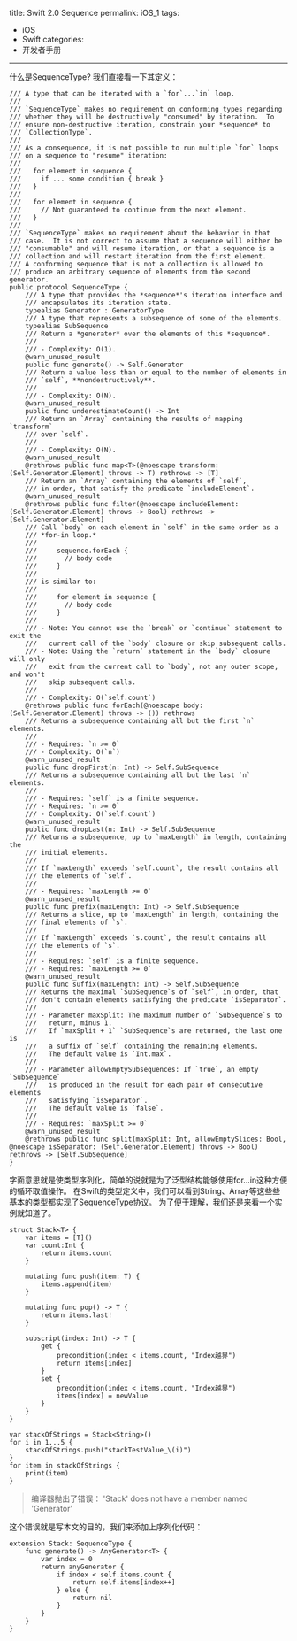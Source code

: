 title: Swift 2.0 Sequence
permalink: iOS_1
tags:
- iOS
- Swift
categories:
- 开发者手册

---

什么是SequenceType? 我们直接看一下其定义：

    /// A type that can be iterated with a `for`...`in` loop.
    ///
    /// `SequenceType` makes no requirement on conforming types regarding
    /// whether they will be destructively "consumed" by iteration.  To
    /// ensure non-destructive iteration, constrain your *sequence* to
    /// `CollectionType`.
    ///
    /// As a consequence, it is not possible to run multiple `for` loops
    /// on a sequence to "resume" iteration:
    ///
    ///   for element in sequence {
    ///     if ... some condition { break }
    ///   }
    ///
    ///   for element in sequence {
    ///     // Not guaranteed to continue from the next element.
    ///   }
    ///
    /// `SequenceType` makes no requirement about the behavior in that
    /// case.  It is not correct to assume that a sequence will either be
    /// "consumable" and will resume iteration, or that a sequence is a
    /// collection and will restart iteration from the first element.
    /// A conforming sequence that is not a collection is allowed to
    /// produce an arbitrary sequence of elements from the second generator.
    public protocol SequenceType {
        /// A type that provides the *sequence*'s iteration interface and
        /// encapsulates its iteration state.
        typealias Generator : GeneratorType
        /// A type that represents a subsequence of some of the elements.
        typealias SubSequence
        /// Return a *generator* over the elements of this *sequence*.
        ///
        /// - Complexity: O(1).
        @warn_unused_result
        public func generate() -> Self.Generator
        /// Return a value less than or equal to the number of elements in
        /// `self`, **nondestructively**.
        ///
        /// - Complexity: O(N).
        @warn_unused_result
        public func underestimateCount() -> Int
        /// Return an `Array` containing the results of mapping `transform`
        /// over `self`.
        ///
        /// - Complexity: O(N).
        @warn_unused_result
        @rethrows public func map<T>(@noescape transform: (Self.Generator.Element) throws -> T) rethrows -> [T]
        /// Return an `Array` containing the elements of `self`,
        /// in order, that satisfy the predicate `includeElement`.
        @warn_unused_result
        @rethrows public func filter(@noescape includeElement: (Self.Generator.Element) throws -> Bool) rethrows -> [Self.Generator.Element]
        /// Call `body` on each element in `self` in the same order as a
        /// *for-in loop.*
        ///
        ///     sequence.forEach {
        ///       // body code
        ///     }
        ///
        /// is similar to:
        ///
        ///     for element in sequence {
        ///       // body code
        ///     }
        ///
        /// - Note: You cannot use the `break` or `continue` statement to exit the
        ///   current call of the `body` closure or skip subsequent calls.
        /// - Note: Using the `return` statement in the `body` closure will only
        ///   exit from the current call to `body`, not any outer scope, and won't
        ///   skip subsequent calls.
        ///
        /// - Complexity: O(`self.count`)
        @rethrows public func forEach(@noescape body: (Self.Generator.Element) throws -> ()) rethrows
        /// Returns a subsequence containing all but the first `n` elements.
        ///
        /// - Requires: `n >= 0`
        /// - Complexity: O(`n`)
        @warn_unused_result
        public func dropFirst(n: Int) -> Self.SubSequence
        /// Returns a subsequence containing all but the last `n` elements.
        ///
        /// - Requires: `self` is a finite sequence.
        /// - Requires: `n >= 0`
        /// - Complexity: O(`self.count`)
        @warn_unused_result
        public func dropLast(n: Int) -> Self.SubSequence
        /// Returns a subsequence, up to `maxLength` in length, containing the
        /// initial elements.
        ///
        /// If `maxLength` exceeds `self.count`, the result contains all
        /// the elements of `self`.
        ///
        /// - Requires: `maxLength >= 0`
        @warn_unused_result
        public func prefix(maxLength: Int) -> Self.SubSequence
        /// Returns a slice, up to `maxLength` in length, containing the
        /// final elements of `s`.
        ///
        /// If `maxLength` exceeds `s.count`, the result contains all
        /// the elements of `s`.
        ///
        /// - Requires: `self` is a finite sequence.
        /// - Requires: `maxLength >= 0`
        @warn_unused_result
        public func suffix(maxLength: Int) -> Self.SubSequence
        /// Returns the maximal `SubSequence`s of `self`, in order, that
        /// don't contain elements satisfying the predicate `isSeparator`.
        ///
        /// - Parameter maxSplit: The maximum number of `SubSequence`s to
        ///   return, minus 1.
        ///   If `maxSplit + 1` `SubSequence`s are returned, the last one is
        ///   a suffix of `self` containing the remaining elements.
        ///   The default value is `Int.max`.
        ///
        /// - Parameter allowEmptySubsequences: If `true`, an empty `SubSequence`
        ///   is produced in the result for each pair of consecutive elements
        ///   satisfying `isSeparator`.
        ///   The default value is `false`.
        ///
        /// - Requires: `maxSplit >= 0`
        @warn_unused_result
        @rethrows public func split(maxSplit: Int, allowEmptySlices: Bool, @noescape isSeparator: (Self.Generator.Element) throws -> Bool) rethrows -> [Self.SubSequence]
    }

字面意思就是使类型序列化，简单的说就是为了泛型结构能够使用for…in这种方便的循环取值操作。 在Swift的类型定义中，我们可以看到String、Array等这些些基本的类型都实现了SequenceType协议。  为了便于理解，我们还是来看一个实例就知道了。

    struct Stack<T> {
        var items = [T]()
        var count:Int {
            return items.count
        }

        mutating func push(item: T) {
            items.append(item)
        }

        mutating func pop() -> T {
            return items.last!
        }

        subscript(index: Int) -> T {
            get {
                precondition(index < items.count, "Index越界")
                return items[index]
            }
            set {
                precondition(index < items.count, "Index越界")
                items[index] = newValue
            }
        }
    }

    var stackOfStrings = Stack<String>()
    for i in 1...5 {
        stackOfStrings.push("stackTestValue_\(i)")
    }
    for item in stackOfStrings {
        print(item)
    }

> 编译器抛出了错误： 'Stack' does not have a member named 'Generator'

这个错误就是写本文的目的，我们来添加上序列化代码：

    extension Stack: SequenceType {
        func generate() -> AnyGenerator<T> {
            var index = 0
            return anyGenerator {
                if index < self.items.count {
                    return self.items[index++]
                } else {
                    return nil
                }
            }
        }
    }
